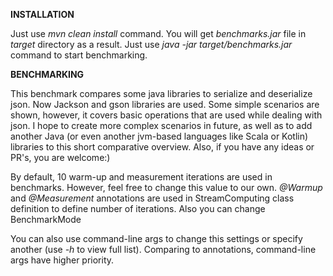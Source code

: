 **INSTALLATION**

Just use _mvn clean install_ command.
You will get _benchmarks.jar_ file in _target_ directory as a result.
Just use _java -jar target/benchmarks.jar_ command to start benchmarking.

**BENCHMARKING**

This benchmark compares some java libraries to serialize and deserialize json. Now Jackson and gson libraries are used.
Some simple scenarios are shown, however, it covers basic operations that are used while dealing with json.
I hope to create more complex scenarios in future, as well as to add another Java (or even another jvm-based languages 
like Scala or Kotlin) libraries to this short comparative overview. Also, if you have any ideas or PR's, you are welcome:)

By default, 10 warm-up and measurement iterations are used in benchmarks. 
However, feel free to change this value to our own. 
_@Warmup_ and _@Measurement_ annotations are used in StreamComputing class definition to define number of iterations.
Also you can change BenchmarkMode 

You can also use command-line args to change this settings or specify another (use _-h_ to view full list).
Comparing to annotations, command-line args have higher priority.